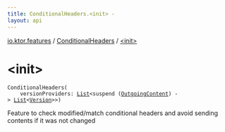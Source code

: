 ```yaml
---
title: ConditionalHeaders.<init> - 
layout: api
---
```


<div class='api-docs-breadcrumbs'><a href="../index.html">io.ktor.features</a> / <a href="index.html">ConditionalHeaders</a> / <a href="./-init-.html">&lt;init&gt;</a></div>

# &lt;init&gt;

<div class="signature"><code><span class="identifier">ConditionalHeaders</span><span class="symbol">(</span><br/>&nbsp;&nbsp;&nbsp;&nbsp;<span class="parameterName" id="io.ktor.features.ConditionalHeaders$<init>(kotlin.collections.List((kotlin.SuspendFunction1((io.ktor.http.content.OutgoingContent, kotlin.collections.List((io.ktor.http.content.Version)))))))/versionProviders">versionProviders</span><span class="symbol">:</span>&nbsp;<a href="https://kotlinlang.org/api/latest/jvm/stdlib/kotlin.collections/-list/index.html"><span class="identifier">List</span></a><span class="symbol">&lt;</span><span class="keyword">suspend </span><span class="symbol">(</span><a href="../../io.ktor.http.content/-outgoing-content/index.html"><span class="identifier">OutgoingContent</span></a><span class="symbol">)</span>&nbsp;<span class="symbol">-&gt;</span>&nbsp;<a href="https://kotlinlang.org/api/latest/jvm/stdlib/kotlin.collections/-list/index.html"><span class="identifier">List</span></a><span class="symbol">&lt;</span><a href="../../io.ktor.http.content/-version/index.html"><span class="identifier">Version</span></a><span class="symbol">&gt;</span><span class="symbol">&gt;</span><span class="symbol">)</span></code></div>

Feature to check modified/match conditional headers and avoid sending contents if it was not changed

